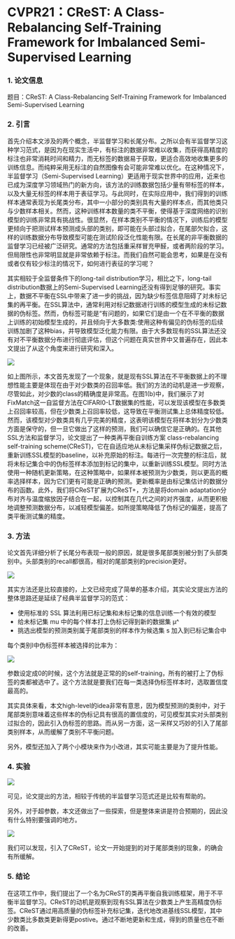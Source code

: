 # CVPR21：CReST: A Class-Rebalancing Self-Training Framework for Imbalanced Semi-Supervised Learning

### 1. 论文信息

题目：CReST: A Class-Rebalancing Self-Training Framework for Imbalanced Semi-Supervised Learning



### 2. 引言

首先介绍本文涉及的两个概念，半监督学习和长尾分布。之所以会有半监督学习这种学习范式，是因为在现实生活中，有标注的数据非常难以收集，而获得高精度的标注也非常消耗时间和精力，而无标签的数据易于获取，更适合高效地收集更多的训练信息。而纯粹采用无标注的自然图像有会可能非常难以优化。在这种情况下，半监督学习（Semi-Supervised Learning）更适用于现实世界中的应用，近来也已成为深度学习领域热门的新方向，该方法的训练数据包括少量有带标签的样本，以及大量无标签的样本用于表征学习。与此同时，在实际应用中，我们得到的训练样本通常表现为长尾类分布，其中一小部分的类别具有大量的样本点，而其他类只与少数样本相关。然而，这种训练样本数量的类不平衡，使得基于深度网络的识别模型的训练非常具有挑战性。很显然，在样本类别不平衡的情况下，训练后的模型更倾向于把测试样本预测成头部的类别，即可能在头部过拟合，在尾部欠拟合，这样的训练数据分布导致模型可能在测试阶段泛化性能有限。在长尾的非平衡数据的监督学习已经被广泛研究。通常的方法包括重采样冒充甲醛，或者两阶段的学习。但局限性也非常明显就是非常依赖于标注。而我们自然可能会思考，如果是在没有或者仅有较少标注的情况下，如何进行表征的学习呢？

其实相较于全监督条件下的long-tail distribution学习，相比之下，long-tail distribution数据上的Semi-Supervised Learning还没有得到足够的研究。事实上，数据不平衡在SSL中带来了进一步的挑战，因为缺少标签信息阻碍了对未标记集的再平衡。在SSL算法中，通常利用对标记数据进行训练的模型生成的未标记数据的伪标签。然而，伪标签可能是“有问题的，如果它们是由一个在不平衡的数据上训练的初始模型生成的，并且倾向于大多数类:使用这种有偏见的伪标签的后续训练加剧了这种bias，并导致模型泛化能力有限。由于大多数现有的SSL算法还没有对不平衡数据分布进行彻底评估，但这个问题在真实世界中又普遍存在，因此本文提出了从这个角度来进行研究和深入。

![](https://img-blog.csdnimg.cn/dfb08f2ef53b460eb6c1a0379ad3783b.png)

如上图所示，本文首先发现了一个现象，就是现有SSL算法在不平衡数据上的不理想性能主要是体现在由于对少数类的召回率低。我们的方法的动机是进一步观察，尽管如此，对少数的class的精确度是非常高。在图1(b)中，我们展示了对FixMatch这一自监督方法在CIFARI0-LT数据集的性能，可以发现该模型在多数类上召回率较高，但在少数类上召回率较低，这导致在平衡测试集上总体精度较低。然而，该模型对少数类具有几乎完美的精度，这表明该模型在将样本划分为少数类方面是保守的，但一旦它做出了这样的预测，我们可以确信它是正确的。在其他SSL方法和监督学习，论文提出了一种类再平衡自训练方案 class-rebalancing self-training  scheme(CReST)，它在自适应地从未标记集采样伪标记数据之后，重新训练SSL模型的baseline，以补充原始的标注。每进行一次完整的标注后，就将未标记集合中的伪标签样本添加到标记的集中，以重新训练SSL模型。同时方法使用一种随机更新策略，在这种策略中，如果样本被预测为少数类，则以更高的概率选择样本，因为它们更有可能是正确的预测。更新概率是由标记集估计的数据分布的函数。此外，我们将CReST扩展为CReST+，方法是将domain adaptation分布对齐与温度缩放因子结合在一起，以控制其在几代之间的对齐强度，从而更积极地调整预测数据分布，以减轻模型偏差。如所提策略降低了伪标记的偏差，提高了类平衡测试集的精度。

### 3. 方法

论文首先详细分析了长尾分布表现一般的原因，就是很多尾部类别被分到了头部类别中。头部类别的recall都很高，相对的尾部类别的precision更好。

![](https://img-blog.csdnimg.cn/f67e9d929b3d42d0a09d3d8e8440319d.png)

其实方法还是比较直接的，上文已经完成了简单的基本介绍，其实论文提出方法的整体思路还是延续了经典半监督学习的范式：

- 使用标准的 SSL 算法利用已标记集和未标记集的信息训练一个有效的模型
- 给未标记集 mu 中的每个样本打上伪标记得到新的数据集 μ^
- 挑选出模型的预测类别属于尾部类别的样本作为候选集 s 加入到已标记集合中

每个类别l中伪标签样本被选择的比率为：

![](https://img-blog.csdnimg.cn/img_convert/2caeb680bcdcc769b910f158aff2fe5a.png)

参数设定成0的时候，这个方法就是正常的的self-training，所有的被打上了伪标签的类都被选中了。这个方法就是要我们在每一类选择伪标签样本时，选取置信度最高的。

其实具体来看，本文high-level的idea非常有意思，因为模型预测的类别中，对于尾部类别意味着这些样本的伪标记具有很高的置信度的，可见模型其实对头部类别过拟合的，因此引入伪标签的思路。而从另一方面，这一采样又巧妙的引入了尾部类别样本，从而缓解了类别不平衡问题。

另外，模型还加入了两个小模块来作为小改进，其实可能主要是为了提升性能。

### 4. 实验

![](https://img-blog.csdnimg.cn/7f068d5e7f9e42fd82170b6fc49219ae.png)

可见，论文提出的方法，相较于传统的半监督学习范式还是比较有帮助的。

另外，对于超参数，本文还做出了一些探索，但是整体来讲是符合预期的，因此没有什么特别要强调的地方。

![](https://img-blog.csdnimg.cn/880f0404da464f0c97f1a72094805786.png)

我们可以发现，引入了CReST，论文一开始提到的对于尾部类别的现象，的确会有所缓解。

### 5. 结论

在这项工作中，我们提出了一个名为CReST的类再平衡自我训练框架，用于不平衡半监督学习。CReST的动机是观察到现有SSL算法在少数类上产生高精度伪标签。CReST通过用高质量的伪标签补充标记集，迭代地改进基线SSL模型，其中少数类比多数类更新得更postive。通过不断地更新和生成，得到的质量也在不断的改善。